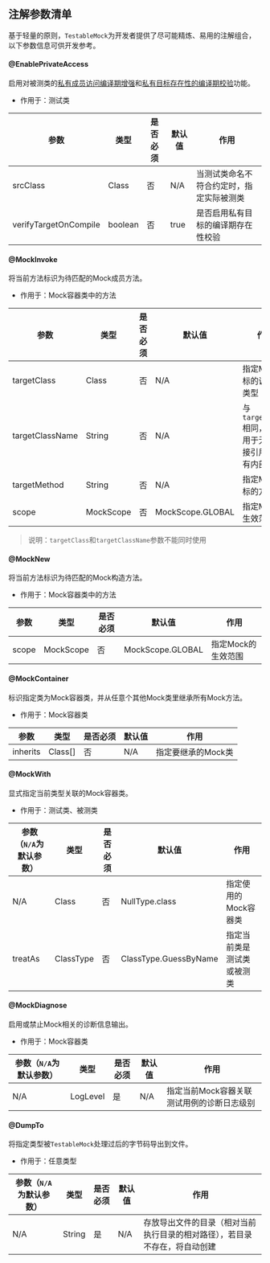注解参数清单
---

基于轻量的原则，`TestableMock`为开发者提供了尽可能精炼、易用的注解组合，以下参数信息可供开发参考。

#### @EnablePrivateAccess

启用对被测类的<u>私有成员访问编译期增强</u>和<u>私有目标存在性的编译期校验</u>功能。

- 作用于：测试类

| 参数                   | 类型    | 是否必须 | 默认值 | 作用 |
| ---                   | ---     | ---     | ---- | ---  |
| srcClass              | Class   | 否      | N/A   | 当测试类命名不符合约定时，指定实际被测类 |
| verifyTargetOnCompile | boolean | 否      | true  | 是否启用私有目标的编译期存在性校验 |

#### @MockInvoke

将当前方法标识为待匹配的Mock成员方法。

- 作用于：Mock容器类中的方法

| 参数            | 类型       | 是否必须 | 默认值           | 作用 |
| ---             | ---       | ---     | ----             | ---  |
| targetClass     | Class     | 否      | N/A              | 指定Mock目标的调用者类型 |
| targetClassName | String    | 否      | N/A              | 与`targetClass`相同，主要用于无法直接引用的私有内部类 |
| targetMethod    | String    | 否      | N/A              | 指定Mock目标的方法名 |
| scope           | MockScope | 否      | MockScope.GLOBAL | 指定Mock的生效范围 |

> 说明：`targetClass`和`targetClassName`参数不能同时使用

#### @MockNew

将当前方法标识为待匹配的Mock构造方法。

- 作用于：Mock容器类中的方法

| 参数   | 类型      | 是否必须 | 默认值            | 作用 |
| ---   | ---       | ---    | ----             | ---  |
| scope | MockScope | 否      | MockScope.GLOBAL | 指定Mock的生效范围 |

#### @MockContainer

标识指定类为Mock容器类，并从任意个其他Mock类里继承所有Mock方法。

- 作用于：Mock容器类

| 参数      | 类型     | 是否必须 | 默认值  | 作用              |
| ----     | ---      | ---    | ---    | ---              |
| inherits | Class[]  | 否     | N/A    | 指定要继承的Mock类  |

#### @MockWith

显式指定当前类型关联的Mock容器类。

- 作用于：测试类、被测类

| 参数（`N/A`为默认参数） | 类型       | 是否必须 | 默认值                 | 作用 |
| ---                  | ---       | ---     | ----                  | ---  |
| N/A                  | Class     | 否      | NullType.class        | 指定使用的Mock容器类 |
| treatAs              | ClassType | 否      | ClassType.GuessByName | 指定当前类是测试类或被测类 | 

#### @MockDiagnose

启用或禁止Mock相关的诊断信息输出。

- 作用于：Mock容器类

| 参数（`N/A`为默认参数） | 类型      | 是否必须 | 默认值 | 作用 |
| ---                  | ---      | ---     | ----  | ---  |
| N/A                  | LogLevel | 是      | N/A   | 指定当前Mock容器关联测试用例的诊断日志级别 |

#### @DumpTo

将指定类型被`TestableMock`处理过后的字节码导出到文件。

- 作用于：任意类型

| 参数（`N/A`为默认参数） | 类型      | 是否必须 | 默认值 | 作用 |
| ---                  | ---      | ---     | ----  | ---  |
| N/A                  | String   | 是      | N/A   | 存放导出文件的目录（相对当前执行目录的相对路径），若目录不存在，将自动创建 |
